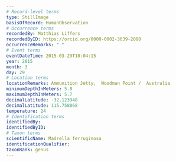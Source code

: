 ```yaml
---
# Record-level terms
type: StillImage
basisOfRecord: HumanObservation
# Occurrence terms
recordedBy: Matthias Liffers
recordedByID: https://orcid.org/0000-0002-3639-2080
occurrenceRemarks: " "
# Event terms
eventDateTime: 2015-03-29T10:04:15
year: 2015
month: 3
day: 29
# Location terms
locationRemarks: Ammunition Jetty,  Woodman Point /  Australia
minimumDepthInMeters: 5.8
maximumDepthInMeters: 5.7
decimalLatitude: -32.123948
decimalLatitude: 115.758068
temperature: 24
# Identification terms
identifiedBy: 
identifiedByID: 
# Taxon terms
scientificName: Madrella ferruginosa
identificationQualifier: 
taxonRank: genus
---
```

